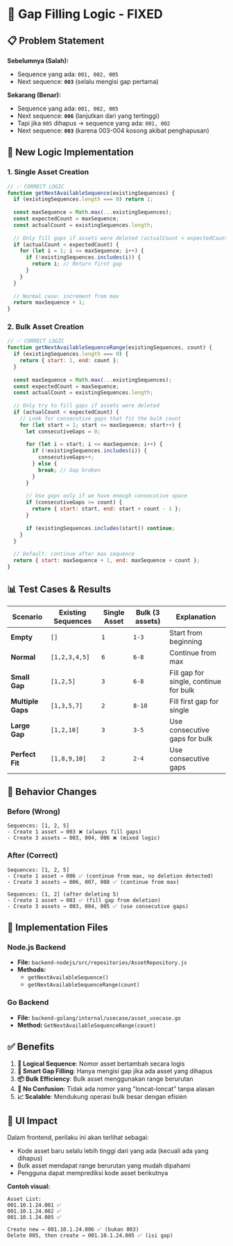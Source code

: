 # 🔧 Gap Filling Logic - FIXED

## 📋 Problem Statement

**Sebelumnya (Salah):**
- Sequence yang ada: `001, 002, 005`  
- Next sequence: **`003`** (selalu mengisi gap pertama)

**Sekarang (Benar):**
- Sequence yang ada: `001, 002, 005`
- Next sequence: **`006`** (lanjutkan dari yang tertinggi)
- Tapi jika `005` dihapus → sequence yang ada: `001, 002`  
- Next sequence: **`003`** (karena 003-004 kosong akibat penghapusan)

## 🎯 New Logic Implementation

### 1. **Single Asset Creation**

```javascript
// ✅ CORRECT LOGIC
function getNextAvailableSequence(existingSequences) {
  if (existingSequences.length === 0) return 1;
  
  const maxSequence = Math.max(...existingSequences);
  const expectedCount = maxSequence;
  const actualCount = existingSequences.length;
  
  // Only fill gaps if assets were deleted (actualCount < expectedCount)
  if (actualCount < expectedCount) {
    for (let i = 1; i <= maxSequence; i++) {
      if (!existingSequences.includes(i)) {
        return i; // Return first gap
      }
    }
  }
  
  // Normal case: increment from max
  return maxSequence + 1;
}
```

### 2. **Bulk Asset Creation**

```javascript
// ✅ CORRECT LOGIC  
function getNextAvailableSequenceRange(existingSequences, count) {
  if (existingSequences.length === 0) {
    return { start: 1, end: count };
  }
  
  const maxSequence = Math.max(...existingSequences);
  const expectedCount = maxSequence;
  const actualCount = existingSequences.length;
  
  // Only try to fill gaps if assets were deleted
  if (actualCount < expectedCount) {
    // Look for consecutive gaps that fit the bulk count
    for (let start = 1; start <= maxSequence; start++) {
      let consecutiveGaps = 0;
      
      for (let i = start; i <= maxSequence; i++) {
        if (!existingSequences.includes(i)) {
          consecutiveGaps++;
        } else {
          break; // Gap broken
        }
      }
      
      // Use gaps only if we have enough consecutive space
      if (consecutiveGaps >= count) {
        return { start: start, end: start + count - 1 };
      }
      
      if (existingSequences.includes(start)) continue;
    }
  }
  
  // Default: continue after max sequence
  return { start: maxSequence + 1, end: maxSequence + count };
}
```

## 📊 Test Cases & Results

| Scenario | Existing Sequences | Single Asset | Bulk (3 assets) | Explanation |
|----------|-------------------|--------------|------------------|-------------|
| **Empty** | `[]` | `1` | `1-3` | Start from beginning |
| **Normal** | `[1,2,3,4,5]` | `6` | `6-8` | Continue from max |
| **Small Gap** | `[1,2,5]` | `3` | `6-8` | Fill gap for single, continue for bulk |
| **Multiple Gaps** | `[1,3,5,7]` | `2` | `8-10` | Fill first gap for single |
| **Large Gap** | `[1,2,10]` | `3` | `3-5` | Use consecutive gaps for bulk |
| **Perfect Fit** | `[1,8,9,10]` | `2` | `2-4` | Use consecutive gaps |

## 🔄 Behavior Changes

### **Before (Wrong)**
```
Sequences: [1, 2, 5]
- Create 1 asset → 003 ❌ (always fill gaps)
- Create 3 assets → 003, 004, 006 ❌ (mixed logic)
```

### **After (Correct)** 
```
Sequences: [1, 2, 5]  
- Create 1 asset → 006 ✅ (continue from max, no deletion detected)
- Create 3 assets → 006, 007, 008 ✅ (continue from max)

Sequences: [1, 2] (after deleting 5)
- Create 1 asset → 003 ✅ (fill gap from deletion)
- Create 3 assets → 003, 004, 005 ✅ (use consecutive gaps)
```

## 🚀 Implementation Files

### **Node.js Backend**
- **File:** `backend-nodejs/src/repositories/AssetRepository.js`
- **Methods:** 
  - `getNextAvailableSequence()`
  - `getNextAvailableSequenceRange(count)`

### **Go Backend** 
- **File:** `backend-golang/internal/usecase/asset_usecase.go`
- **Method:** `GetNextAvailableSequenceRange(count)`

## ✅ Benefits

1. **🎯 Logical Sequence**: Nomor asset bertambah secara logis
2. **🔄 Smart Gap Filling**: Hanya mengisi gap jika ada asset yang dihapus
3. **📦 Bulk Efficiency**: Bulk asset menggunakan range berurutan
4. **🚫 No Confusion**: Tidak ada nomor yang "loncat-loncat" tanpa alasan
5. **📈 Scalable**: Mendukung operasi bulk besar dengan efisien

## 🎨 UI Impact

Dalam frontend, perilaku ini akan terlihat sebagai:
- Kode asset baru selalu lebih tinggi dari yang ada (kecuali ada yang dihapus)
- Bulk asset mendapat range berurutan yang mudah dipahami  
- Pengguna dapat memprediksi kode asset berikutnya

**Contoh visual:**
```
Asset List:
001.10.1.24.001 ✅
001.10.1.24.002 ✅  
001.10.1.24.005 ✅

Create new → 001.10.1.24.006 ✅ (bukan 003)
Delete 005, then create → 001.10.1.24.005 ✅ (isi gap)
```
